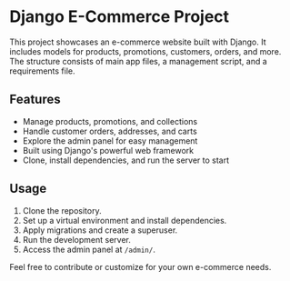 # Django E-Commerce Project

This project showcases an e-commerce website built with Django. It includes models for products, promotions, customers, orders, and more. The structure consists of main app files, a management script, and a requirements file. 

## Features

- Manage products, promotions, and collections
- Handle customer orders, addresses, and carts
- Explore the admin panel for easy management
- Built using Django's powerful web framework
- Clone, install dependencies, and run the server to start

## Usage

1. Clone the repository.
2. Set up a virtual environment and install dependencies.
3. Apply migrations and create a superuser.
4. Run the development server.
5. Access the admin panel at `/admin/`.

Feel free to contribute or customize for your own e-commerce needs.








